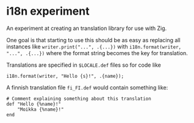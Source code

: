 # i18n experiment

An experiment at creating an translation library for use with Zig.

One goal is that starting to use this should be as easy as
replacing all instances like `writer.print("...", .{...})`
with `i18n.format(writer, "...", .{...})`
where the format string becomes the key for translation.

Translations are specified in `$LOCALE.def` files so for code like
```zig
i18n.format(writer, "Hello {s}!", .{name});
```
A finnish translation file `fi_FI.def` would contain something like:
```
# Comment explaining something about this translation
def "Hello {%name}!"
    "Moikka {%name}!"
end
```